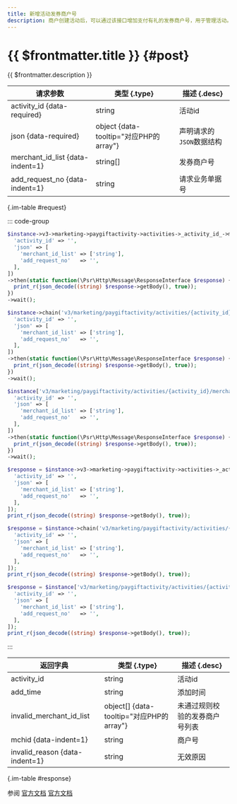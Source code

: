 ```yaml
---
title: 新增活动发券商户号
description: 商户创建活动后，可以通过该接口增加支付有礼的发券商户号，用于管理活动。
---
```


# {{ $frontmatter.title }} {#post}

{{ $frontmatter.description }}

| 请求参数 | 类型 {.type} | 描述 {.desc}
| --- | --- | ---
| activity_id {data-required} | string | 活动id
| json {data-required} | object {data-tooltip="对应PHP的array"} | 声明请求的`JSON`数据结构
| merchant_id_list {data-indent=1} | string[] | 发券商户号
| add_request_no {data-indent=1} | string | 请求业务单据号

{.im-table #request}

::: code-group

```php [异步纯链式]
$instance->v3->marketing->paygiftactivity->activities->_activity_id_->merchants->add->postAsync([
  'activity_id' => '',
  'json' => [
    'merchant_id_list' => ['string'],
    'add_request_no'   => '',
  ],
])
->then(static function(\Psr\Http\Message\ResponseInterface $response) {
  print_r(json_decode((string) $response->getBody(), true));
})
->wait();
```

```php [异步声明式]
$instance->chain('v3/marketing/paygiftactivity/activities/{activity_id}/merchants/add')->postAsync([
  'activity_id' => '',
  'json' => [
    'merchant_id_list' => ['string'],
    'add_request_no'   => '',
  ],
])
->then(static function(\Psr\Http\Message\ResponseInterface $response) {
  print_r(json_decode((string) $response->getBody(), true));
})
->wait();
```

```php [异步属性式]
$instance['v3/marketing/paygiftactivity/activities/{activity_id}/merchants/add']->postAsync([
  'activity_id' => '',
  'json' => [
    'merchant_id_list' => ['string'],
    'add_request_no'   => '',
  ],
])
->then(static function(\Psr\Http\Message\ResponseInterface $response) {
  print_r(json_decode((string) $response->getBody(), true));
})
->wait();
```

```php [同步纯链式]
$response = $instance->v3->marketing->paygiftactivity->activities->_activity_id_->merchants->add->post([
  'activity_id' => '',
  'json' => [
    'merchant_id_list' => ['string'],
    'add_request_no'   => '',
  ],
]);
print_r(json_decode((string) $response->getBody(), true));
```

```php [同步声明式]
$response = $instance->chain('v3/marketing/paygiftactivity/activities/{activity_id}/merchants/add')->post([
  'activity_id' => '',
  'json' => [
    'merchant_id_list' => ['string'],
    'add_request_no'   => '',
  ],
]);
print_r(json_decode((string) $response->getBody(), true));
```

```php [同步属性式]
$response = $instance['v3/marketing/paygiftactivity/activities/{activity_id}/merchants/add']->post([
  'activity_id' => '',
  'json' => [
    'merchant_id_list' => ['string'],
    'add_request_no'   => '',
  ],
]);
print_r(json_decode((string) $response->getBody(), true));
```

:::

| 返回字典 | 类型 {.type} | 描述 {.desc}
| --- | --- | ---
| activity_id | string | 活动id
| add_time | string | 添加时间
| invalid_merchant_id_list | object[] {data-tooltip="对应PHP的array"} | 未通过规则校验的发券商户号列表
| mchid {data-indent=1} | string | 商户号
| invalid_reason {data-indent=1} | string | 无效原因

{.im-table #response}

参阅 [官方文档](https://pay.weixin.qq.com/doc/v3/merchant/4012466671) [官方文档](https://pay.weixin.qq.com/doc/v3/partner/4012466735)
